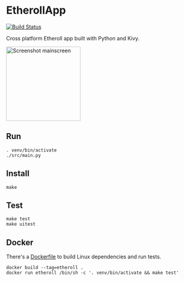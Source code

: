 # EtherollApp

[![Build Status](https://secure.travis-ci.org/AndreMiras/EtherollApp.png?branch=develop)](http://travis-ci.org/AndreMiras/EtherollApp)

Cross platform Etheroll app built with Python and Kivy.

<img src="https://i.imgur.com/ela5rp5.png" alt="Screenshot mainscreen" width="200">

## Run
```
. venv/bin/activate
./src/main.py
```

## Install
```
make
```

## Test
```
make test
make uitest
```

## Docker
There's a [Dockerfile](Dockerfile) to build Linux dependencies and run tests.
```
docker build --tag=etheroll .
docker run etheroll /bin/sh -c '. venv/bin/activate && make test'
```
